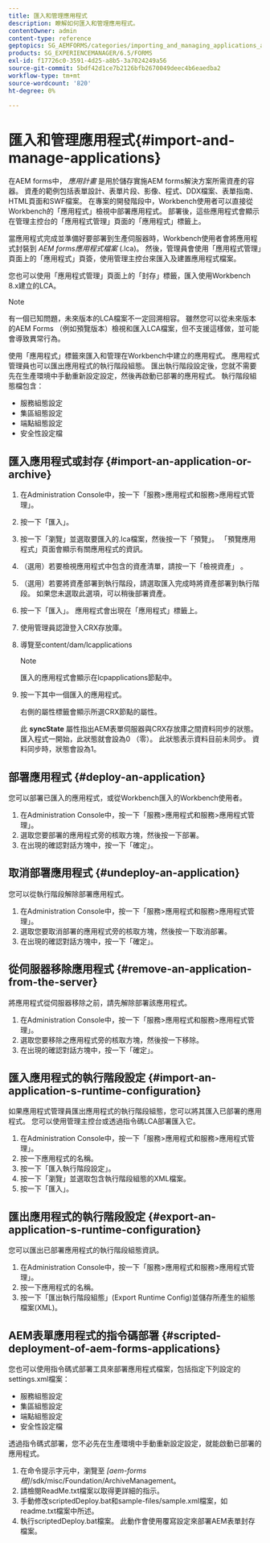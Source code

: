 ```yaml
---
title: 匯入和管理應用程式
description: 瞭解如何匯入和管理應用程式。
contentOwner: admin
content-type: reference
geptopics: SG_AEMFORMS/categories/importing_and_managing_applications_and_archives
products: SG_EXPERIENCEMANAGER/6.5/FORMS
exl-id: f17726c0-3591-4d25-a8b5-3a7024249a56
source-git-commit: 5bdf42d1ce7b2126bfb2670049deec4b6eaedba2
workflow-type: tm+mt
source-wordcount: '820'
ht-degree: 0%

---
```


# 匯入和管理應用程式{#import-and-manage-applications}

在AEM forms中， *應用計畫* 是用於儲存實施AEM forms解決方案所需資產的容器。 資產的範例包括表單設計、表單片段、影像、程式、DDX檔案、表單指南、HTML頁面和SWF檔案。 在專案的開發階段中，Workbench使用者可以直接從Workbench的「應用程式」檢視中部署應用程式。 部署後，這些應用程式會顯示在管理主控台的「應用程式管理」頁面的「應用程式」標籤上。

當應用程式完成並準備好要部署到生產伺服器時，Workbench使用者會將應用程式封裝到 *AEM forms應用程式檔案* (.lca)。 然後，管理員會使用「應用程式管理」頁面上的「應用程式」頁簽，使用管理主控台來匯入及建置應用程式檔案。

您也可以使用「應用程式管理」頁面上的「封存」標籤，匯入使用Workbench 8.x建立的LCA。

>[!NOTE]
>
>有一個已知問題，未來版本的LCA檔案不一定回溯相容。 雖然您可以從未來版本的AEM Forms （例如預覽版本）檢視和匯入LCA檔案，但不支援這樣做，並可能會導致異常行為。

使用「應用程式」標籤來匯入和管理在Workbench中建立的應用程式。 應用程式管理員也可以匯出應用程式的執行階段組態。 匯出執行階段設定後，您就不需要先在生產環境中手動重新設定設定，然後再啟動已部署的應用程式。 執行階段組態檔包含：

* 服務組態設定
* 集區組態設定
* 端點組態設定
* 安全性設定檔

## 匯入應用程式或封存 {#import-an-application-or-archive}

1. 在Administration Console中，按一下「服務>應用程式和服務>應用程式管理」。
1. 按一下「匯入」。
1. 按一下「瀏覽」並選取要匯入的.lca檔案，然後按一下「預覽」。 「預覽應用程式」頁面會顯示有關應用程式的資訊。
1. （選用）若要檢視應用程式中包含的資產清單，請按一下「檢視資產」 。
1. （選用）若要將資產部署到執行階段，請選取匯入完成時將資產部署到執行階段。 如果您未選取此選項，可以稍後部署資產。
1. 按一下「匯入」。 應用程式會出現在「應用程式」標籤上。
1. 使用管理員認證登入CRX存放庫。
1. 導覽至content/dam/lcapplications

   >[!NOTE]
   >
   >匯入的應用程式會顯示在lcpapplications節點中。

1. 按一下其中一個匯入的應用程式。

   右側的屬性標籤會顯示所選CRX節點的屬性。

   此 **syncState** 屬性指出AEM表單伺服器與CRX存放庫之間資料同步的狀態。 匯入程式一開始，此狀態就會設為0 （零）。 此狀態表示資料目前未同步。 資料同步時，狀態會設為1。

## 部署應用程式 {#deploy-an-application}

您可以部署已匯入的應用程式，或從Workbench匯入的Workbench使用者。

1. 在Administration Console中，按一下「服務>應用程式和服務>應用程式管理」。
1. 選取您要部署的應用程式旁的核取方塊，然後按一下部署。
1. 在出現的確認對話方塊中，按一下「確定」。

## 取消部署應用程式 {#undeploy-an-application}

您可以從執行階段解除部署應用程式。

1. 在Administration Console中，按一下「服務>應用程式和服務>應用程式管理」。
1. 選取您要取消部署的應用程式旁的核取方塊，然後按一下取消部署。
1. 在出現的確認對話方塊中，按一下「確定」。

## 從伺服器移除應用程式 {#remove-an-application-from-the-server}

將應用程式從伺服器移除之前，請先解除部署該應用程式。

1. 在Administration Console中，按一下「服務>應用程式和服務>應用程式管理」。
1. 選取您要移除之應用程式旁的核取方塊，然後按一下移除。
1. 在出現的確認對話方塊中，按一下「確定」。

## 匯入應用程式的執行階段設定 {#import-an-application-s-runtime-configuration}

如果應用程式管理員匯出應用程式的執行階段組態，您可以將其匯入已部署的應用程式。 您可以使用管理主控台或透過指令碼LCA部署匯入它。

1. 在Administration Console中，按一下「服務>應用程式和服務>應用程式管理」。
1. 按一下應用程式的名稱。
1. 按一下「匯入執行階段設定」。
1. 按一下「瀏覽」並選取包含執行階段組態的XML檔案。
1. 按一下「匯入」。

## 匯出應用程式的執行階段設定 {#export-an-application-s-runtime-configuration}

您可以匯出已部署應用程式的執行階段組態資訊。

1. 在Administration Console中，按一下「服務>應用程式和服務>應用程式管理」。
1. 按一下應用程式的名稱。
1. 按一下「匯出執行階段組態」(Export Runtime Config)並儲存所產生的組態檔案(XML)。

## AEM表單應用程式的指令碼部署 {#scripted-deployment-of-aem-forms-applications}

您也可以使用指令碼式部署工具來部署應用程式檔案，包括指定下列設定的settings.xml檔案：

* 服務組態設定
* 集區組態設定
* 端點組態設定
* 安全性設定檔

透過指令碼式部署，您不必先在生產環境中手動重新設定設定，就能啟動已部署的應用程式。

1. 在命令提示字元中，瀏覽至 *[aem-forms根]*/sdk/misc/Foundation/ArchiveManagement。
1. 請檢閱ReadMe.txt檔案以取得更詳細的指示。
1. 手動修改scriptedDeploy.bat和sample-files/sample.xml檔案，如readme.txt檔案中所述。
1. 執行scriptedDeploy.bat檔案。 此動作會使用覆寫設定來部署AEM表單封存檔案。
